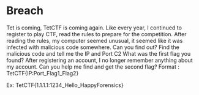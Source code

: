 # Breach
Tet is coming, TetCTF is coming again. Like every year, I continued to register to play CTF, read the rules to prepare for the competition. After reading the rules, my computer seemed unusual, it seemed like it was infected with malicious code somewhere. Can you find out? Find the malicious code and tell me the IP and Port C2 What was the first flag you found? After registering an account, I no longer remember anything about my account. Can you help me find and get the second flag? Format : TetCTF{IP:Port_Flag1_Flag2}

Ex: TetCTF{1.1.1.1:1234_Hello_HappyForensics}
